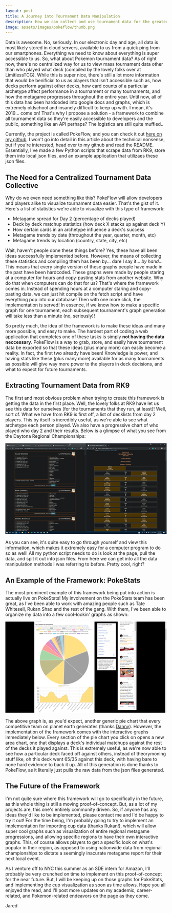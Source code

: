 ```yaml
---
layout: post
title: A Journey into Tournament Data Manipulation
description: How we can collect and use tournament data for the greater good
image: assets/images/pokeflow/thumb.png
---
```


Data is awesome. No, seriously. In our electronic day and age, all data is most likely stored in cloud servers, available to us from a quick ping from our smartphones. Everything we need to know about everything is super accessible to us. So, what about Pokemon tournament data? As of right now, there's no centralized way for us to view mass tournament data other than who played what deck (compiled by the lovely folks over at LimitlessTCG). While this is super nice, there's still a lot more information that would be benificial to us as players that isn't accessible such as, how decks perform against other decks, how card counts of a particular archetype affect performance in a tournament or many tournaments, and how the metagame progresses throughout the entire year. Until now, all of this data has been hardcoded into google docs and graphs, which is extremely oldschool and insanely difficult to keep up with. I mean, it's 2019... come on! That's why I propose a solution - a framework to combine all tournament data so they're easily accessible to developers and the public, something like an API perhaps? The logistics are still quite muffled..

Currently, the project is called PokeFlow, and you can check it out <a href="https://github.com/comp0cker/pokeflow">here on my github</a>. I won't go into detail in this article about the technical nonsense, but if you're interested, head over to my github and read the README. Essentially, I've made a few Python scripts that scrape data from RK9, store them into local json files, and an example application that utilizaes these json files. 

<h2>The Need for a Centralized Tournament Data Collective</h2>

Why do we even need something like this? PokeFlow will allow developers and players alike to visualize tournament data easier. That's the gist of it. Here's a list of statistics we're able to visualize with this type of framework:

<ul>
    <li>Metagame spread for Day 2 (percentage of decks played)</li>
    <li>Deck by deck matchup statistics (how deck X stacks up against deck Y)</li>
    <li>How certain cards in an archetype influence a deck's success</li>
    <li>Metagame trends by date (throughout the year, quarter, month, etc)</li>
    <li>Metagame trends by location (country, state, city, etc)</li>
</ul>

Wait, haven't people done these things before? Yes, these have all been ideas successfully implemented before. However, the means of collecting these statistics and compiling them has been by... dare I say it... <i>by hand</i>... This means that every single version of these graphs people have made in the past have been hardcoded. These graphs were made by people staring at a computer for hours and copy-pasting stats from another website. Why do that when computers can do that for us? That's where the framework comes in. Instead of spending hours at a computer staring and copy-pasting data, we can just hit compile on the fetch script and have everything pop into our database! Then with one more click, the implementation is served! In essence, if we know how to make a specific graph for one tournament, each subsequent tournament's graph generation will take less than a minute (no, seriously)!

So pretty much, the idea of the framework is to make these ideas and many more possible, and easy to make. The hardest part of coding a web application that completes one of these tasks is simply <b>not having the data neccessary</b>. PokeFlow is a way to grab, store, and easily have tournament data be exported so that these ideas (plus many more) can easily become a reality. In fact, the first two already have been! Knowledge is power, and having stats like these (plus many more) available for as many tournaments as possible will give way more power to the players in deck decisions, and what to expect for future tournaments.

<h2>Extracting Tournament Data from RK9</h2>

The first and most obvious problem when trying to create this framework is getting the data in the first place. Well, the lovely folks at RK9 have let us see this data for ourselves (for the tournaments that they run, at least)! Well, sort of. What we have from RK9 is first off, a list of decklists from day 2 players. This by itself is incredibly useful, as we're able to see what archetype each person played. We also have a progressive chart of who played who day 2 and their results. Below is a glimpse of what you see from the Daytona Regional Championships:

<img src="/assets/images/pokeflow/daytona_rk9.png" />

As you can see, it's quite easy to go through yourself and view this information, which makes it extremely easy for a computer program to do so as well! All my python script needs to do is look at the page, pull the data, and spit it out into json files. From here we can get into all the data manipulation methods I was referring to before. Pretty cool, right? 

<h2>An Example of the Framework: PokeStats</h2>

The most prominent example of this framework being put into action is actually live on PokeStats! My involvement on the PokeStats team has been great, as I've been able to work with amazing people such as Tate Whitesell, Rukan Shao and the rest of the gang. With them, I've been able to organize my data into a few cool-lookin' graphs as shown:

<img src="/assets/images/pokeflow/pokestats.png" />

The above graph is, as you'd expect, another generic pie chart that every competitive team on planet earth generates (thanks <a href="https://twitter.com/daxptcg/status/1116174306973757440">Danny</a>). However, the implementation of the framework comes with the interactive graphs immediately below. Every section of the pie chart you click on opens a new area chart, one that displays a deck's individual matchups against the rest of the decks it played against. This is extremely useful, as we're now able to see how a particular deck faced off against others, instead of theorymoning stuff like, oh this deck went 65/35 against this deck, with having bare to none hard evidence to back it up. All of this generation is done thanks to PokeFlow, as it literally just pulls the raw data from the json files generated.

<h2>The Future of the Framework</h2>

I'm not quite sure where this framework will go to specifically in the future, as this whole thing is still a moving proof-of-concept. But, as a lot of my projects are, this one's entirely community driven. So, if anyone has any ideas they'd like to be implemented, please contact me and I'd be happy to try it out! For the time being, I'm probably going to try to implement an implementation for importing cup data (thanks Rukan!), which will allow super cool graphs such as visualization of entire regional metagame progressions, and allowing specific regions to have their own interactive graphs. This, of course allows players to get a specific look on what's popular in their region, as opposed to using nationwide data from regional championships to dictate a seemingly inacurate metagame report for their next local event.

As I venture off to NYC this summer as an SDE intern for Amazon, I'll probably be very crunched on time to implement on this proof-of-concept for the near future. But, I will be keeping up on those graphs for PokeStats, and implementing the cup visualization as soon as time allows. Hope you all enjoyed the read, and I'll post more updates on my academic, career-related, and Pokemon-related endeavors on the page as they come.

Jared
